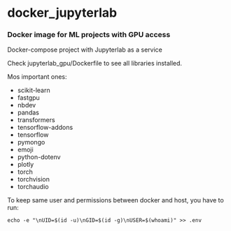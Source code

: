 # docker_jupyterlab

### Docker image for ML projects with GPU access

Docker-compose project with Jupyterlab as a service

Check jupyterlab_gpu/Dockerfile to see all libraries installed.

Mos important ones:

- scikit-learn
- fastgpu
- nbdev
- pandas
- transformers
- tensorflow-addons
- tensorflow
- pymongo
- emoji
- python-dotenv
- plotly
- torch
- torchvision
- torchaudio


To keep same user and permissions between docker and host, you have to run:

``echo -e "\nUID=$(id -u)\nGID=$(id -g)\nUSER=$(whoami)" >> .env``


